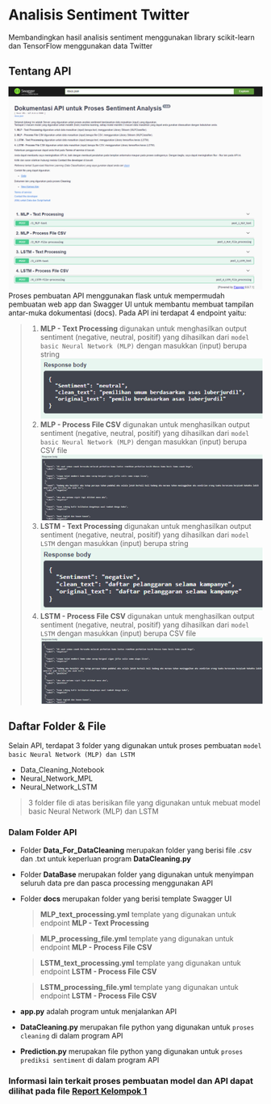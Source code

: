 # Analisis Sentiment Twitter
Membandingkan hasil analisis sentiment menggunakan library scikit-learn dan TensorFlow menggunakan data Twitter
## Tentang API
![Alt text](Image/API.png)
Proses pembuatan API menggunakan flask untuk mempermudah pembuatan web app dan Swagger UI untuk membantu membuat tampilan antar-muka dokumentasi (docs). Pada API ini terdapat 4 endpoint yaitu:
> 1. **MLP - Text Processing** digunakan untuk menghasilkan output sentiment (negative, neutral, positif) yang dihasilkan dari `model basic Neural Network (MLP)` dengan masukkan (input) berupa string 
![alt text](Image/MLP_text.png)
> 1. **MLP - Process File CSV** digunakan untuk menghasilkan output sentiment (negative, neutral, positif) yang dihasilkan dari `model basic Neural Network (MLP)` dengan masukkan (input) berupa CSV file 
![alt text](Image/MLP_CSV.png)
> 1. **LSTM - Text Processing** digunakan untuk menghasilkan output sentiment (negative, neutral, positif) yang dihasilkan dari `model LSTM` dengan masukkan (input) berupa string 
![alt text](Image/LSTM_text.png)
> 1. **LSTM - Process File CSV** digunakan untuk menghasilkan output sentiment (negative, neutral, positif) yang dihasilkan dari `model LSTM` dengan masukkan (input) berupa CSV file 
![alt text](Image/LSTM_CSV.png)
## Daftar Folder & File
Selain API, terdapat 3 folder yang digunakan untuk proses pembuatan `model basic Neural Network (MLP) dan LSTM`
- Data_Cleaning_Notebook
- Neural_Network_MPL
- Neural_Network_LSTM

> 3 folder file di atas berisikan file yang digunakan untuk mebuat model basic Neural Network (MLP) dan LSTM

### Dalam Folder API
- Folder **Data_For_DataCleaning** merupakan folder yang berisi file .csv dan .txt untuk keperluan program **DataCleaning.py**
- Folder **DataBase** merupakan folder yang digunakan untuk menyimpan seluruh data pre dan pasca processing menggunakan API
- Folder **docs** merupakan folder yang berisi template Swagger UI
    > **MLP_text_processing.yml** template yang digunakan untuk endpoint **MLP - Text Processing**

    > **MLP_processing_file.yml** template yang digunakan untuk endpoint **MLP - Process File CSV**

    > **LSTM_text_processing.yml** template yang digunakan untuk endpoint **LSTM - Process File CSV**
    
    > **LSTM_processing_file.yml** template yang digunakan untuk endpoint **LSTM - Process File CSV**

- **app.py** adalah program untuk menjalankan API
- **DataCleaning.py** merupakan file python  yang digunakan untuk `proses cleaning` di dalam program API
- **Prediction.py** merupakan file python  yang digunakan untuk `proses prediksi sentiment` di dalam program API

### Informasi lain terkait proses pembuatan model dan API dapat dilihat pada file [Report Kelompok 1](https://github.com/prasamumtaz/Platinum-Challenge/blob/main/Report%20Kelompok%201.pdf)
